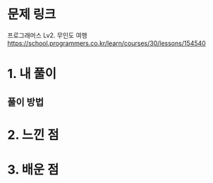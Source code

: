 # 문제 링크

프로그래머스 Lv2. 무인도 여행
https://school.programmers.co.kr/learn/courses/30/lessons/154540

# 1. 내 풀이

## 풀이 방법

# 2. 느낀 점

# 3. 배운 점
